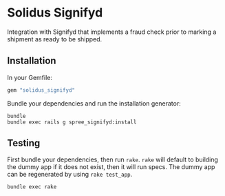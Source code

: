 Solidus Signifyd
================

Integration with Signifyd that implements a fraud check prior to marking a
shipment as ready to be shipped.

Installation
------------

In your Gemfile:

```ruby
gem "solidus_signifyd"
```

Bundle your dependencies and run the installation generator:

```shell
bundle
bundle exec rails g spree_signifyd:install
```

Testing
-------

First bundle your dependencies, then run `rake`. `rake` will default to
building the dummy app if it does not exist, then it will run specs. The dummy
app can be regenerated by using `rake test_app`.

```shell
bundle exec rake
```
